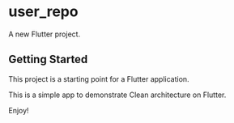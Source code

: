 # user_repo

A new Flutter project.

## Getting Started

This project is a starting point for a Flutter application.

This is a simple app to demonstrate Clean architecture on Flutter.

Enjoy!

